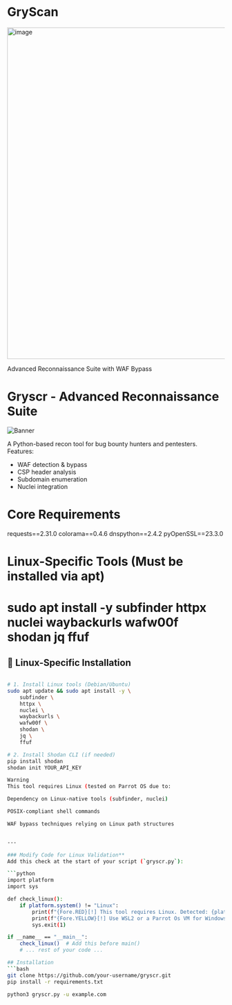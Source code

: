 # GryScan

<img width="1366" height="768" alt="image" src="https://github.com/user-attachments/assets/b02638b0-d02b-48e2-8d14-bc7672f5ec4d" />


Advanced Reconnaissance Suite with WAF Bypass
# Gryscr - Advanced Reconnaissance Suite
![Banner](assets/banner.png)  <!-- Optional -->

A Python-based recon tool for bug bounty hunters and pentesters. Features:
- WAF detection & bypass
- CSP header analysis
- Subdomain enumeration
- Nuclei integration

# Core Requirements
requests==2.31.0
colorama==0.4.6
dnspython==2.4.2
pyOpenSSL==23.3.0

# Linux-Specific Tools (Must be installed via apt)
# sudo apt install -y subfinder httpx nuclei waybackurls wafw00f shodan jq ffuf

## 🐧 Linux-Specific Installation

```bash

# 1. Install Linux tools (Debian/Ubuntu)
sudo apt update && sudo apt install -y \
    subfinder \
    httpx \
    nuclei \
    waybackurls \
    wafw00f \
    shodan \
    jq \
    ffuf

# 2. Install Shodan CLI (if needed)
pip install shodan
shodan init YOUR_API_KEY

Warning
This tool requires Linux (tested on Parrot OS due to:

Dependency on Linux-native tools (subfinder, nuclei)

POSIX-compliant shell commands

WAF bypass techniques relying on Linux path structures


---

### Modify Code for Linux Validation**
Add this check at the start of your script (`gryscr.py`):

```python
import platform
import sys

def check_linux():
    if platform.system() != "Linux":
        print(f"{Fore.RED}[!] This tool requires Linux. Detected: {platform.system()}{Style.RESET_ALL}")
        print(f"{Fore.YELLOW}[!] Use WSL2 or a Parrot Os VM for Windows/Mac{Style.RESET_ALL}")
        sys.exit(1)

if __name__ == "__main__":
    check_linux()  # Add this before main()
    # ... rest of your code ...

## Installation
```bash
git clone https://github.com/your-username/gryscr.git
pip install -r requirements.txt

python3 gryscr.py -u example.com
